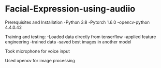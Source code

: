 # Facial-Expression-using-audiio

Prerequisites and Installation
 -Python 3.8
 -Pytorch 1.6.0
 -opencv-python 4.4.0.42

Training and testing:
 -Loaded data directly from tenserflow
 -applied feature engineering
 -trained data
 -saved best images in another model

Took microphone for voice input

Used opencv for image processing 
